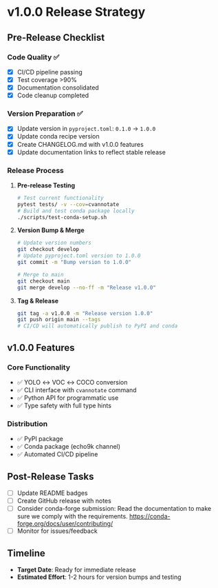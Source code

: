 # v1.0.0 Release Strategy

## Pre-Release Checklist

### Code Quality ✅
- [x] CI/CD pipeline passing
- [x] Test coverage >90%
- [x] Documentation consolidated
- [x] Code cleanup completed

### Version Preparation ✅
- [x] Update version in `pyproject.toml`: `0.1.0` → `1.0.0`
- [x] Update conda recipe version
- [x] Create CHANGELOG.md with v1.0.0 features
- [x] Update documentation links to reflect stable release

### Release Process
1. **Pre-release Testing**
   ```bash
   # Test current functionality
   pytest tests/ -v --cov=cvannotate
   # Build and test conda package locally
   ./scripts/test-conda-setup.sh
   ```

2. **Version Bump & Merge**
   ```bash
   # Update version numbers
   git checkout develop
   # Update pyproject.toml version to 1.0.0
   git commit -m "Bump version to 1.0.0"
   
   # Merge to main
   git checkout main
   git merge develop --no-ff -m "Release v1.0.0"
   ```

3. **Tag & Release**
   ```bash
   git tag -a v1.0.0 -m "Release version 1.0.0"
   git push origin main --tags
   # CI/CD will automatically publish to PyPI and conda
   ```

## v1.0.0 Features

### Core Functionality
- ✅ YOLO ↔ VOC ↔ COCO conversion
- ✅ CLI interface with `cvannotate` command
- ✅ Python API for programmatic use
- ✅ Type safety with full type hints

### Distribution
- ✅ PyPI package
- ✅ Conda package (echo9k channel)
- ✅ Automated CI/CD pipeline

## Post-Release Tasks
- [ ] Update README badges
- [ ] Create GitHub release with notes
- [ ] Consider conda-forge submission: Read the documentation to make sure we comply with the requirements. https://conda-forge.org/docs/user/contributing/
- [ ] Monitor for issues/feedback

## Timeline
- **Target Date**: Ready for immediate release
- **Estimated Effort**: 1-2 hours for version bumps and testing
